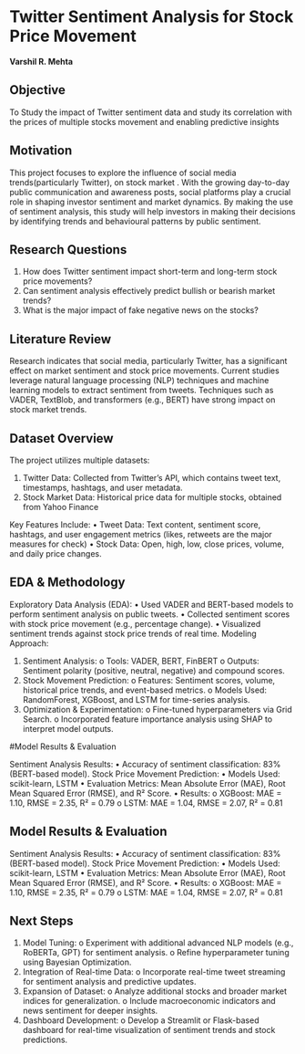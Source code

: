 
# Twitter Sentiment Analysis for Stock Price Movement

**Varshil R. Mehta**








## Objective
To Study the impact of Twitter sentiment data and study its correlation with the prices of multiple stocks movement and enabling predictive insights

## Motivation

This project focuses to explore the influence of social media trends(particularly Twitter), on stock market . With the growing day-to-day public communication and awareness posts, social platforms play a crucial role in shaping investor sentiment and market dynamics. By making the use of sentiment analysis, this study will help investors in making their decisions by identifying trends and behavioural patterns by public sentiment.

## Research Questions

1. How does Twitter sentiment impact short-term and long-term stock price movements?
2. Can sentiment analysis effectively predict bullish or bearish market trends?
3. What is the major impact of fake negative news on the stocks?
## Literature Review

Research indicates that social media, particularly Twitter, has a significant effect on market sentiment and stock price movements. Current studies leverage natural language processing (NLP) techniques and machine learning models to extract sentiment from tweets. Techniques such as VADER, TextBlob, and transformers (e.g., BERT) have strong impact on stock market trends.
## Dataset Overview

The project utilizes multiple datasets:

1. Twitter Data: Collected from Twitter’s API, which contains tweet text, timestamps, hashtags, and user metadata.
2. Stock Market Data: Historical price data for multiple stocks, obtained from Yahoo Finance

Key Features Include: 
• Tweet Data: Text content, sentiment score, hashtags, and user engagement metrics (likes, retweets are the major measures for check)
• Stock Data: Open, high, low, close prices, volume, and daily price changes.
## EDA & Methodology

Exploratory Data Analysis (EDA):
 • Used VADER and BERT-based models to perform sentiment analysis on public tweets. 
 • Collected sentiment scores with stock price movement (e.g., percentage change). 
 • Visualized sentiment trends against stock price trends of real time. Modeling Approach:

1. Sentiment Analysis:
o Tools: VADER, BERT, FinBERT 
o Outputs: Sentiment polarity (positive, neutral, negative) and compound scores.
2. Stock Movement Prediction:
o Features: Sentiment scores, volume, historical price trends, and event-based metrics. 
o Models Used: RandomForest, XGBoost, and LSTM for time-series analysis.
3. Optimization & Experimentation: 
o Fine-tuned hyperparameters via Grid Search. 
o Incorporated feature importance analysis using SHAP to interpret model outputs.

#Model Results & Evaluation

Sentiment Analysis Results: 
• Accuracy of sentiment classification: 83% (BERT-based model). 
Stock Price Movement Prediction: 
• Models Used: scikit-learn, LSTM 
• Evaluation Metrics: Mean Absolute Error (MAE), Root Mean Squared Error (RMSE), and R² Score.
• Results: 
o XGBoost: MAE = 1.10, RMSE = 2.35, R² = 0.79 
o LSTM: MAE = 1.04, RMSE = 2.07, R² = 0.81
## Model Results & Evaluation

Sentiment Analysis Results: 
• Accuracy of sentiment classification: 83% (BERT-based model). 
Stock Price Movement Prediction: 
• Models Used: scikit-learn, LSTM
• Evaluation Metrics: Mean Absolute Error (MAE), Root Mean Squared Error (RMSE), and R² Score.
• Results: o XGBoost: MAE = 1.10, RMSE = 2.35, R² = 0.79 o LSTM: MAE = 1.04, RMSE = 2.07, R² = 0.81
## Next Steps

1.	Model Tuning:
o	Experiment with additional advanced NLP models (e.g., RoBERTa, GPT) for sentiment analysis.
o	Refine hyperparameter tuning using Bayesian Optimization.
2.	Integration of Real-time Data:
o	Incorporate real-time tweet streaming for sentiment analysis and predictive updates.
3.	Expansion of Dataset:
o	Analyze additional stocks and broader market indices for generalization.
o	Include macroeconomic indicators and news sentiment for deeper insights.
4.	Dashboard Development:
o	Develop a Streamlit or Flask-based dashboard for real-time visualization of sentiment trends and stock predictions.
